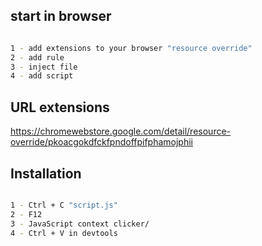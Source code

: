 ## start in browser

````bash

1 - add extensions to your browser "resource override" 
2 - add rule
3 - inject file
4 - add script 
````
## URL extensions

https://chromewebstore.google.com/detail/resource-override/pkoacgokdfckfpndoffpifphamojphii

## Installation

````bash

1 - Ctrl + C "script.js"
2 - F12 
3 - JavaScript context clicker/
4 - Ctrl + V in devtools 

````
